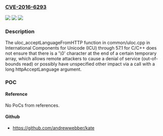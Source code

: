 ### [CVE-2016-6293](https://cve.mitre.org/cgi-bin/cvename.cgi?name=CVE-2016-6293)
![](https://img.shields.io/static/v1?label=Product&message=n%2Fa&color=blue)
![](https://img.shields.io/static/v1?label=Version&message=n%2Fa&color=blue)
![](https://img.shields.io/static/v1?label=Vulnerability&message=n%2Fa&color=brighgreen)

### Description

The uloc_acceptLanguageFromHTTP function in common/uloc.cpp in International Components for Unicode (ICU) through 57.1 for C/C++ does not ensure that there is a '\0' character at the end of a certain temporary array, which allows remote attackers to cause a denial of service (out-of-bounds read) or possibly have unspecified other impact via a call with a long httpAcceptLanguage argument.

### POC

#### Reference
No PoCs from references.

#### Github
- https://github.com/andrewwebber/kate

